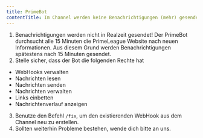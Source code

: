 ```yaml
---
title: PrimeBot
contentTitle: Im Channel werden keine Benachrichtigungen (mehr) gesendet, obwohl wir welche bekommen müssten.
---
```


1. Benachrichtigungen werden nicht in Realzeit gesendet! Der PrimeBot durchsucht alle 15 Minuten die PrimeLeague Website
   nach neuen Informationen. Aus diesem Grund werden Benachrichtigungen spätestens nach 15 Minuten gesendet.
2. Stelle sicher, dass der Bot die folgenden Rechte hat

- WebHooks verwalten
- Nachrichten lesen
- Nachrichten senden
- Nachrichten verwalten
- Links einbetten
- Nachrichtenverlauf anzeigen

3. Benutze den Befehl `/fix`, um den existierenden WebHook aus dem Channel neu zu erstellen.
4. Sollten weiterhin Probleme bestehen, wende dich bitte an uns.
